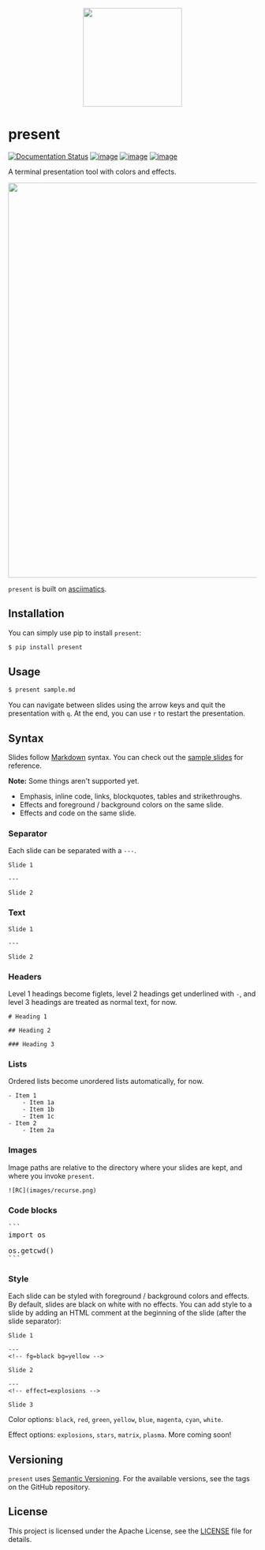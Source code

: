 <p align="center">
   <img src="https://raw.githubusercontent.com/vinayak-mehta/present/master/docs/_static/present.png" width="200">
</p>

# present

[![Documentation Status](https://readthedocs.org/projects/present/badge/?version=latest)](https://present.readthedocs.io/en/latest/) [![image](https://img.shields.io/pypi/v/present.svg)](https://pypi.org/project/present/) [![image](https://img.shields.io/pypi/pyversions/present.svg)](https://pypi.org/project/present/) [![image](https://img.shields.io/badge/code%20style-black-000000.svg)](https://github.com/ambv/black)

A terminal presentation tool with colors and effects.

<p align="center">
   <img src="https://raw.githubusercontent.com/vinayak-mehta/present/master/docs/_static/demo.gif" width="800">
</p>

`present` is built on [asciimatics](https://github.com/peterbrittain/asciimatics).

## Installation

You can simply use pip to install `present`:

```bash
$ pip install present
```

## Usage

```bash
$ present sample.md
```

You can navigate between slides using the arrow keys and quit the presentation with `q`. At the end, you can use `r` to restart the presentation.

## Syntax

Slides follow [Markdown](https://guides.github.com/features/mastering-markdown/) syntax. You can check out the [sample slides](https://github.com/vinayak-mehta/present/blob/master/examples/sample.md) for reference.

**Note:** Some things aren't supported yet.
- Emphasis, inline code, links, blockquotes, tables and strikethroughs.
- Effects and foreground / background colors on the same slide.
- Effects and code on the same slide.

### Separator

Each slide can be separated with a `---`.

```
Slide 1

---

Slide 2
```

### Text

```
Slide 1

---

Slide 2
```

### Headers

Level 1 headings become figlets, level 2 headings get underlined with `-`, and level 3 headings are treated as normal text, for now.

```
# Heading 1

## Heading 2

### Heading 3
```

### Lists

Ordered lists become unordered lists automatically, for now.

```
- Item 1
    - Item 1a
    - Item 1b
    - Item 1c
- Item 2
    - Item 2a
```

### Images

Image paths are relative to the directory where your slides are kept, and where you invoke `present`.

```
![RC](images/recurse.png)
```

### Code blocks

<pre>
```
import os

os.getcwd()
```
</pre>

### Style

Each slide can be styled with foreground / background colors and effects. By default, slides are black on white with no effects. You can add style to a slide by adding an HTML comment at the beginning of the slide (after the slide separator):

```
Slide 1

---
<!-- fg=black bg=yellow -->

Slide 2

---
<!-- effect=explosions -->

Slide 3
```

Color options: `black`, `red`, `green`, `yellow`, `blue`, `magenta`, `cyan`, `white`.

Effect options: `explosions`, `stars`, `matrix`, `plasma`. More coming soon!

## Versioning

`present` uses [Semantic Versioning](https://semver.org/). For the available versions, see the tags on the GitHub repository.

## License

This project is licensed under the Apache License, see the [LICENSE](https://github.com/vinayak-mehta/present/blob/master/LICENSE) file for details.
